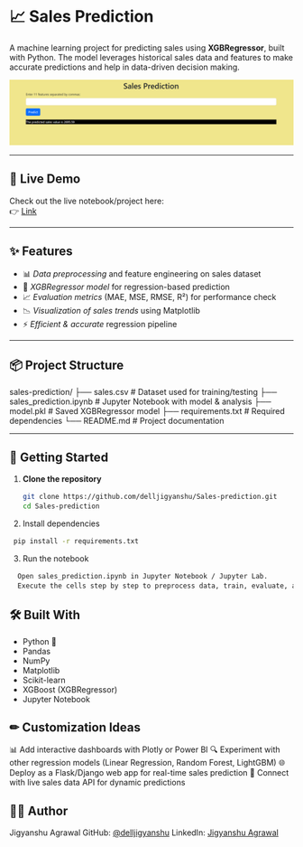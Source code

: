 # 📈 Sales Prediction  

A machine learning project for predicting sales using **XGBRegressor**, built with Python. The model leverages historical sales data and features to make accurate predictions and help in data-driven decision making.  

![Screenshot](screenshot1.png)  

---

## 🔗 Live Demo  

Check out the live notebook/project here:  
👉 [Link](https://github.com/delljigyanshu/Sales-prediction)  

---

## ✨ Features  

- 📊 *Data preprocessing* and feature engineering on sales dataset  
- 🤖 *XGBRegressor model* for regression-based prediction  
- 📈 *Evaluation metrics* (MAE, MSE, RMSE, R²) for performance check  
- 📉 *Visualization of sales trends* using Matplotlib  
- ⚡ *Efficient & accurate* regression pipeline  

---

## 📦 Project Structure  

sales-prediction/
├── sales.csv # Dataset used for training/testing
├── sales_prediction.ipynb # Jupyter Notebook with model & analysis
├── model.pkl # Saved XGBRegressor model
├── requirements.txt # Required dependencies
└── README.md # Project documentation


---

## 🚀 Getting Started  

1. **Clone the repository**  
   ```bash
   git clone https://github.com/delljigyanshu/Sales-prediction.git
   cd Sales-prediction
   
2. Install dependencies
 ```bash
  pip install -r requirements.txt
```

3.  Run the notebook
```bash
  Open sales_prediction.ipynb in Jupyter Notebook / Jupyter Lab.
  Execute the cells step by step to preprocess data, train, evaluate, and test predictions.
```

## 🛠 Built With
- Python 🐍
- Pandas
- NumPy
- Matplotlib
- Scikit-learn
- XGBoost (XGBRegressor)
- Jupyter Notebook

## ✏ Customization Ideas

📊 Add interactive dashboards with Plotly or Power BI
🔍 Experiment with other regression models (Linear Regression, Random Forest, LightGBM)
🌐 Deploy as a Flask/Django web app for real-time sales prediction
📡 Connect with live sales data API for dynamic predictions

## 🙋‍♂ Author

Jigyanshu Agrawal
GitHub: [@delljigyanshu](https://github.com/delljigyanshu)
LinkedIn: [Jigyanshu Agrawal](https://www.linkedin.com/in/jigyanshu-agrawal?utm_source=share&utm_campaign=share_via&utm_content=profile&utm_medium=android_app)
